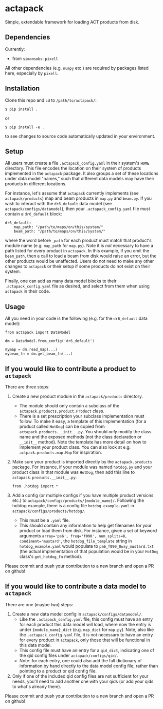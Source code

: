 # actapack
Simple, extendable framework for loading ACT products from disk.

## Dependencies
Currently:
* from `simonsobs`: `pixell`

All other dependencies (e.g. `numpy` etc.) are required by packages listed here, especially by `pixell`.

## Installation
Clone this repo and `cd` to `/path/to/actapack/`:
```
$ pip install .
```
or 
```
$ pip install -e .
```
to see changes to source code automatically updated in your environment.

## Setup
All users must create a file `.actapack_config.yaml` in their system's `HOME` directory. This file encodes the location on their system of products implemented in the `actapack` package. It also groups a set of these locations under data model "names," such that different data models may have their products in different locations.

For instance, let's assume that `actapack` currently implements (see `actapack/products`) map and beam products in `map.py` and `beam.py`. If you wish to interact with the `dr6_default` data model (see `actapack/configs/datamodel`), then your `.actapack_config.yaml` file must contain a `dr6_default` block:
```
dr6_default:
    map_path: "/path/to/maps/on/this/system/"
    beam_path: "/path/to/maps/on/this/system/"
```
where the word before `_path` for each product must match that product's module name (e.g. `map_path` for `map.py`). Note it is *not* necessary to have a path listed for every product in `actapack`. In this example, if you omit the `beam_path`, then a call to load a beam from disk would raise an error, but the other products would be unaffected. Users do not need to make any other changes to `actapack` or their setup if some products do not exist on their system.

Finally, one can add as many data model blocks to their `.actapack_config.yaml` file as desired, and select from them when using `actapack` in their code.

## Usage
All you need in your code is the following (e.g. for the `dr6_default` data model):
```
from actapack import DataModel

dm = DataModel.from_config('dr6_default')

mymap = dm.read_map(...)
mybeam_fn = dm.get_beam_fn(...)
```

## If you would like to contribute a product to `actapack`
There are three steps:
1. Create a new product module in the `actapack/products` directory.
    * The module should only contain a subclass of the `actapack.products.product.Product` class.
    * There is a set prescription your subclass implementation must follow. To make it easy, a template of this implementation (for a product called `HotDog`) can be copied from `actapack.products.__init__.py`. You should *only* modify the class name and the exposed methods (not the class declaration or `__init__` method). Note the template has more detail on how to implement your product class. You can also look at e.g. `actpack.products.map.Map` for inspiration.
2. Make sure your product is imported directly by the `actapack.products` package. For instance, if your module was named `hotdog.py` and your product class in that module was `HotDog`, then add this line to `actapack.products.__init__.py`:

    ```
    from .hotdog import *
    ```
3. Add a config (or multiple configs if you have multiple product versions etc.) to `actapack/configs/products/{module_name}/`. Following the hotdog example, there is a config file `hotdog_example.yaml` in `actapack/configs/products/hotdog/`.
    * This must be a `.yaml` file.
    * This should contain any information to help get filenames for your product or load them from disk. For instance, given a set of keyword arguments `array='pa6', freq='f090', num_splits=8, condiment='mustard'`, the `hotdog_file_template` string in `hotdog_example.yaml` would populate to `pa6_f090_8way_mustard.txt` (the actual implementation of that population would be in your `HotDog` class's `get_hotdog_fn` method).
    
Please commit and push your contribution to a new branch and open a PR on github!
    
## If you would like to contribute a data model to `actapack`
There are one (maybe two) steps:
1. Create a new data model config in `actapack/configs/datamodel/`.
    * Like the `.actapack_config.yaml` file, this config must have an entry for each product this data model will load, where now the entry is under `{module_name}_dict` (e.g. `map_dict` for `map.py`). Note, also like the `.actapack_config.yaml` file, it is not necessary to have an entry for every product in `actapack`, only those that will be functional in this data model.
    * This config file must have an entry for a `qid_dict`, indicating one of the qid config files under `actapack/configs/qid/`.
    * Note: for each entry, one could also add the full dictionary of information by hand directly to the data model config file, rather than pointing to a product or qid config file.
2. Only if one of the included qid config files are not sufficient for your needs, you'll need to add another one with your qids (or add your qids to what's already there).

Please commit and push your contribution to a new branch and open a PR on github!
